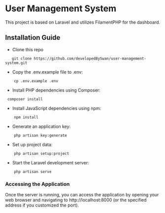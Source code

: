 # User Management System

This project is based on Laravel and utilizes FilamentPHP for the dashboard.

## Installation Guide

-   Clone this repo

```
   git clone https://github.com/developedBySwan/user-management-system.git
```

-   Copy the .env.example file to .env:

```
    cp .env.example .env
```

-   Install PHP dependencies using Composer:

```
 composer install
```

-   Install JavaScript dependencies using npm:

```
    npm install
```

-   Generate an application key:

```
    php artisan key:generate
```

-   Set up project data:

```
    php artisan setup:project
```

-   Start the Laravel development server:

```
    php artisan serve
```

### Accessing the Application

Once the server is running, you can access the application by opening your web browser and navigating to http://localhost:8000 (or the specified address if you customized the port).
